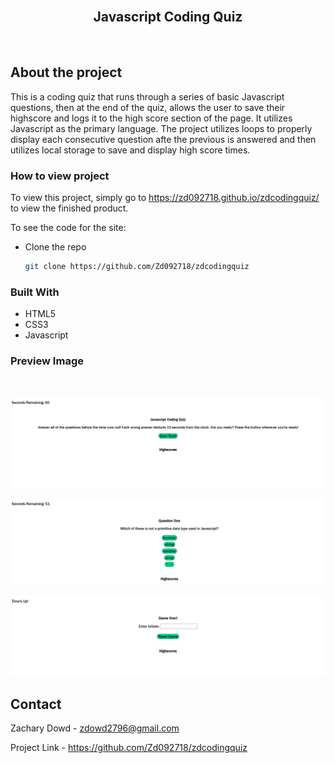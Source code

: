 <br>
<p align="center">
   <h2 align="center">Javascript Coding Quiz</h2>
</p>
<br>

## About the project
This is a coding quiz that runs through a series of basic Javascript questions, then at the end of the quiz, allows the user to save their highscore and logs it to the high score section of the page. It utilizes Javascript as the primary language. The project utilizes loops to properly display each consecutive question afte the previous is answered and then utilizes local storage to save and display high score times.

### How to view project

To view this project, simply go to https://zd092718.github.io/zdcodingquiz/ to view the finished product. 

To see the code for the site:

* Clone the repo

    ```sh
    git clone https://github.com/Zd092718/zdcodingquiz
    ```

### Built With

* HTML5
* CSS3 
* Javascript

### Preview Image
<br>

![screenshot of home page](./assets/screenshot.png)

![screenshot of home page](./assets/questionscreenshot.png)

![screenshot of home page](./assets/highscorescreenshot.png)


## Contact

Zachary Dowd - zdowd2796@gmail.com

Project Link - https://github.com/Zd092718/zdcodingquiz